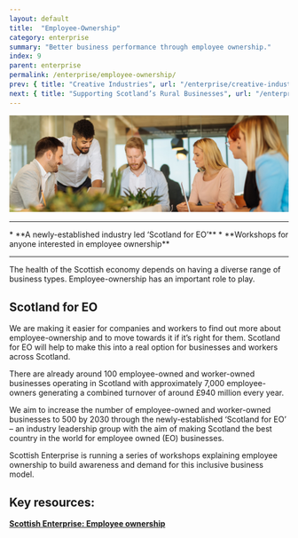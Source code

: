 ```yaml
---
layout: default
title:  "Employee-Ownership"
category: enterprise
summary: "Better business performance through employee ownership."
index: 9
parent: enterprise
permalink: /enterprise/employee-ownership/
prev: { title: "Creative Industries", url: "/enterprise/creative-industries/" }
next: { title: "Supporting Scotland’s Rural Businesses", url: "/enterprise/supporting-rural-businesses/" }
---
```


![Some people around a meeting table](/assets/images/pageimages/enterprise8.jpg)
<br>
<hr>
* **A newly-established industry led ‘Scotland for EO’**
* **Workshops for anyone interested in employee ownership**

<hr>

The health of the Scottish economy depends on having a diverse range of business types. Employee-ownership has an important role to play.

## Scotland for EO 

We are making it easier for companies and workers to find out more about employee-ownership and to move towards it if it’s right for them. Scotland for EO will help to make this into a real option for businesses and workers across Scotland.

There are already around 100 employee-owned and worker-owned businesses operating in Scotland with approximately 7,000 employee-owners generating a combined turnover of around £940 million every year.

We aim to increase the number of employee-owned and worker-owned businesses to 500 by 2030 through the newly-established ‘Scotland for EO’ – an industry leadership group with the aim of making Scotland the best country in the world for employee owned (EO) businesses.

Scottish Enterprise is running a series of workshops explaining employee ownership to build awareness and demand for this inclusive business model.


## Key resources: 

**[Scottish Enterprise: Employee ownership](https://www.scottish-enterprise.com/support-for-businesses/business-development-and-advice/employee-ownership)**
